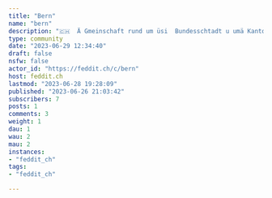 ```yaml
---
title: "Bern" 
name: "bern"
description: "🇨🇭  Ä Gmeinschaft rund um üsi  Bundesschtadt u umä Kanton Bärn.  ::: spoiler D Husornig isch yzhaute!  1. Nume nid gschprängt2. Ke Wärbig u Schpäm3. Syt nätt zunenang, ganz bsungers:4. Ke Diskriminierig:::--- 🇩🇪 🇦🇹 🇱🇮  Eine Gemeinschaft rund um die Schweizerische Bundesstadt und um den Kanton Bern.  ::: spoiler Die Hausordnung ist einzuhalten!  1. Nur keine Eile2. Keine Werbung und kein Spam3. Seid nett zueinander, ganz besonders:4. Keine Diskriminierung:::---🇬🇧 🇮🇪 🇺🇸 🇨🇦 🇦🇺 🇳🇿  A Community all around the federal city and canton of Bern, Switzerland.  English-language contributions are welcome!  ::: spoiler House rules1. There's no need for any kind of haste2. No advertising or spam3. Be kind to each other, especially:4. No discrimination:::---::: spoiler ©️ Banner Image AttributionPicture by: [Giles Laurent](https://commons.wikimedia.org/wiki/File:15_Bern_Photo_by_Giles_Laurent.jpg)  Title: Bern bei Sonnenuntergang  Date: 2020/04/24  License: ([CC BY-SA 4.0](https://creativecommons.org/licenses/by-sa/4.0/deed.en))  :::---  ::: spoiler 🧑🏻\u200d🤝\u200d🧑🏾 Related communities  [DACH@feddit.de](/c/dach@feddit.de)  [Switzerland](/c/switzerland)  [Schweiz](/c/schweiz)  [Schweiz@feddit.de](/c/schweiz@feddit.de)  [Schwiiz](/c/schwiiz)  [Zurich@lemmy.world](/c/zurich@lemmy.world)  :::---"
type: community
date: "2023-06-29 12:34:40"
draft: false
nsfw: false
actor_id: "https://feddit.ch/c/bern"
host: feddit.ch
lastmod: "2023-06-28 19:28:09"
published: "2023-06-26 21:03:42"
subscribers: 7
posts: 1
comments: 3
weight: 1
dau: 1
wau: 2
mau: 2
instances:
- "feddit_ch"
tags: 
- "feddit_ch"

---
```

